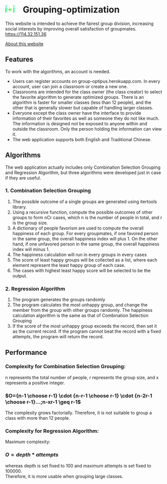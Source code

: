 # <img src="images/iplusi.png" width=30px>&nbsp;&nbsp;&nbsp;&nbsp;Grouping-optimization

This website is intended to achieve the fairest group division, increasing social interests by improving overall satisfaction of groupmates.
https://114.32.151.36

[About this website](https://114.32.151.36/about)

## Features
To work with the algorithms, an account is needed.
- Users can register accounts on group-optipus.herokuapp.com. In every account, user can join a classroom or create a new one. 
- Classrooms are intended for the class owner (the class creator) to select the favorite algorithm to generate optimized groups. There is an algorithm is faster for smaller classes (less than 12 people), and the other that is generally slower but capable of handling larger classes.
- Everyone except the class owner have the interface to provide information of their favorites as well as someone they do not like much. The information is designed not be exposed to anyone within and outside the classroom. Only the person holding the information can view it.
- The web application supports both English and Traditional Chinese.


## Algorithms
The web application actually includes only Combination Selection Grouping and Regression Algorithm, but three algorithms were developed just in case if they are useful.

### 1. Combination Selection Grouping
1. The possible outcome of a single groups are generated using itertools library.
2. Using a recursive function, compute the possible outcomes of other groups to form nCr cases, which n is the number of people in total, and r is the group size.
3. A dictionary of people favorism are used to compute the overall happiness of each group. For every groupmates, if one favored person in the same group, the overall happiness index will plus 1. On the other hand, if one unfavored person in the same group, the overall happiness index will minus 1.
4. The happiness calculation will run in every groups in every cases
5. The score of least happy groups will be collected as a list, where each element represent the least happy group of each case.
6. The cases with highest least happy score will be selected to be the output.

### 2. Regression Algorithm
1. The program generates the groups randomly
2. The program calculates the most unhappy group, and change the member from the group with other groups randomly. The happiness calculation algorithm is the same as that of Combination Selection Grouping
3. If the score of the most unhappy group exceeds the record, then set it as the current record. If the program cannot beat the record with a fixed attempts, the program will return the record.


## Performance
### Complexity for Combination Selection Grouping:
n represents the total number of people, r represents the group size, and x represents a positive integer.
<br/>
### $O={n-1 \choose r-1} \cdot {n-r-1 \choose r-1} \cdot {n-2r-1 \choose r-1}...;n-xr-1 \geq r-1$
The complexity grows factorially. Therefore, it is not suitable to group a class with more than 12 people.

### Complexity for Regression Algorithm:
Maximum complexity: <br/>
### $O = depth * attempts$<br/>
whereas depth is set fixed to 100 and maximum attempts is set fixed to 100000.<br/>
Therefore, it is more usable when grouping large classes.






